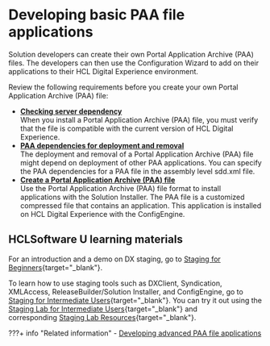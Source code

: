 # Developing basic PAA file applications

Solution developers can create their own Portal Application Archive \(PAA\) files. The developers can then use the Configuration Wizard to add on their applications to their HCL Digital Experience environment.

Review the following requirements before you create your own Portal Application Archive \(PAA\) file:

-   **[Checking server dependency](dep_check_paa.md)**  
When you install a Portal Application Archive \(PAA\) file, you must verify that the file is compatible with the current version of HCL Digital Experience.
-   **[PAA dependencies for deployment and removal](add_paa_dependency.md)**  
The deployment and removal of a Portal Application Archive \(PAA\) file might depend on deployment of other PAA applications. You can specify the PAA dependencies for a PAA file in the assembly level sdd.xml file.
-   **[Create a Portal Application Archive \(PAA\) file](../developing_basic_paa_app/creating_paa_file/index.md)**  
Use the Portal Application Archive \(PAA\) file format to install applications with the Solution Installer. The PAA file is a customized compressed file that contains an application. This application is installed on HCL Digital Experience with the ConfigEngine.

## HCLSoftware U learning materials

For an introduction and a demo on DX staging, go to [Staging for Beginners](https://hclsoftwareu.hcltechsw.com/component/axs/?view=sso_config&id=3&forward=https%3A%2F%2Fhclsoftwareu.hcltechsw.com%2Fcourses%2Flesson%2F%3Fid%3D505){target="_blank"}.

To learn how to use staging tools such as DXClient, Syndication, XMLAccess, ReleaseBuilder/Solution Installer, and ConfigEngine, go to [Staging for Intermediate Users](https://hclsoftwareu.hcltechsw.com/component/axs/?view=sso_config&id=3&forward=https%3A%2F%2Fhclsoftwareu.hcltechsw.com%2Fcourses%2Flesson%2F%3Fid%3D3328){target="_blank"}. You can try it out using the [Staging Lab for Intermediate Users](https://hclsoftwareu.hcltechsw.com/images/Lc4sMQCcN5uxXmL13gSlsxClNTU3Mjc3NTc4MTc2/DS_Academy/DX/Administrator/HDX-ADM-200_Staging_Lab.pdf){target="_blank"} and corresponding [Staging Lab Resources](https://hclsoftwareu.hcltechsw.com/images/Lc4sMQCcN5uxXmL13gSlsxClNTU3Mjc3NTc4MTc2/DS_Academy/DX/Administrator/HDX-ADM-200_Staging_Lab_Resources.zip){target="_blank"}.

???+ info "Related information"
    - [Developing advanced PAA file applications](../developing_adv_paa_app/index.md)

